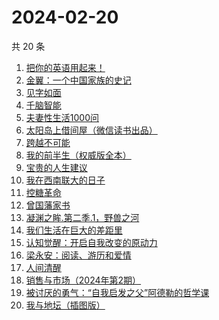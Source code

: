 # 2024-02-20

共 20 条

<!-- BEGIN WEREAD -->
<!-- 最后更新时间 2024-02-20 00:08:06 +0800 -->
1. [把你的英语用起来！](https://weread.qq.com/web/bookDetail/6c632d105533196c66000c4)
1. [金翼：一个中国家族的史记](https://weread.qq.com/web/bookDetail/9ec32f70813ab6e35g016b07)
1. [见字如面](https://weread.qq.com/web/bookDetail/fcb321f0813ab6aa0g018f82)
1. [千脑智能](https://weread.qq.com/web/bookDetail/45a329e0813ab7190g012b04)
1. [夫妻性生活1000问](https://weread.qq.com/web/bookDetail/9c2329c05a5df29c2c1757c)
1. [太阳岛上借间屋（微信读书出品）](https://weread.qq.com/web/bookDetail/07032f00813ab85d2g0157f3)
1. [跨越不可能](https://weread.qq.com/web/bookDetail/229326d0813ab7dbcg017770)
1. [我的前半生（权威版全本）](https://weread.qq.com/web/bookDetail/76f322807294a61d76f63ca)
1. [宝贵的人生建议](https://weread.qq.com/web/bookDetail/a2c32190813ab822fg014a9a)
1. [我在西南联大的日子](https://weread.qq.com/web/bookDetail/75732a50813ab7be6g0121ac)
1. [控糖革命](https://weread.qq.com/web/bookDetail/819321e0813ab880ag01960c)
1. [曾国藩家书](https://weread.qq.com/web/bookDetail/296325e052cedf2969761f3)
1. [凝渊之眸.第二季.1，野兽之河](https://weread.qq.com/web/bookDetail/960325b0813ab881cg01740d)
1. [我们生活在巨大的差距里](https://weread.qq.com/web/bookDetail/286329405b40f728668c477)
1. [认知觉醒：开启自我改变的原动力](https://weread.qq.com/web/bookDetail/6a732ce07201202c6a7b30a)
1. [梁永安：阅读、游历和爱情](https://weread.qq.com/web/bookDetail/03e32f30729f659d03eedb7)
1. [人间清醒](https://weread.qq.com/web/bookDetail/10832840726b36101088487)
1. [销售与市场（2024年第2期）](https://weread.qq.com/web/bookDetail/c6132de0813ab8873g015fd8)
1. [被讨厌的勇气：“自我启发之父”阿德勒的哲学课](https://weread.qq.com/web/bookDetail/8b9329607186dc198b9bdab)
1. [我与地坛（插图版）](https://weread.qq.com/web/bookDetail/48432c1071ff64f54849ef8)
<!-- END WEREAD -->
